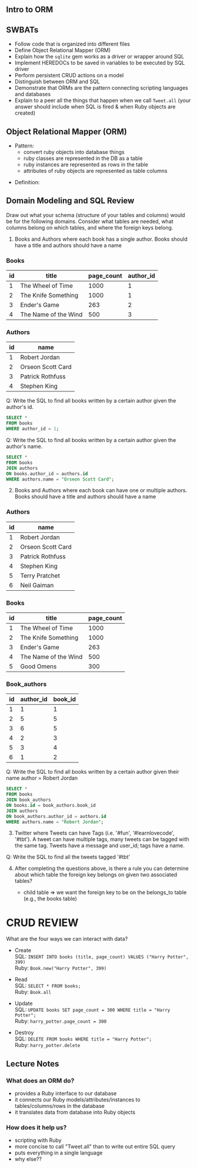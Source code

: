 ## Intro to ORM

## SWBATs

* Follow code that is organized into different files
* Define Object Relational Mapper (ORM)
* Explain how the `sqlite` gem works as a driver or wrapper around SQL
* Implement HEREDOCs to be saved in variables to be executed by SQL driver
* Perform persistent CRUD actions on a model
* Distinguish between ORM and SQL
* Demonstrate that ORMs are the pattern connecting scripting languages and databases
* Explain to a peer all the things that happen when we call `Tweet.all` (your answer should include when SQL is fired & when Ruby objects are created)

## Object Relational Mapper (ORM)

* Pattern:
    - convert ruby objects into database things
    - ruby classes are represented in the DB as a table
    - ruby instances are represented as rows in the table
    - attributes of ruby objects are represented as table columns


+ Definition:



## Domain Modeling and SQL Review

Draw out what your schema (structure of your tables and columns) would be for the following domains. Consider what tables are needed, what columns belong on which tables, and where the foreign keys belong.

1. Books and Authors where each book has a single author. Books should have a title and authors should have a name

### Books
| id  | title                | page_count | author_id |
| --- | ------------------- | ---------- | --------- |
| 1   | The Wheel of Time    | 1000       | 1         |
| 2   | The Knife Something  | 1000       | 1         |
| 3   | Ender's Game         | 263        | 2         |
| 4   | The Name of the Wind | 500        | 3         |



### Authors
id | name  
--- | ---            
1  | Robert Jordan     
2  | Orseon Scott Card 
3  | Patrick Rothfuss
4  | Stephen King


Q: Write the SQL to find all books written by a certain author given the author's id.

```sql
SELECT * 
FROM books
WHERE author_id = 1;
```

Q: Write the SQL to find all books written by a certain author given the author's name.

```sql
SELECT *
FROM books
JOIN authors
ON books.author_id = authors.id
WHERE authors.name = "Orseon Scott Card";
```

2. Books and Authors where each book can have one or multiple authors. Books should have a title and authors should have a name

### Authors
id | name   
--- | ---           
1  | Robert Jordan     
2  | Orseon Scott Card 
3  | Patrick Rothfuss
4  | Stephen King
5  | Terry Pratchet
6  | Neil Gaiman

### Books
id | title                | page_count 
--- | --- | ---
1  | The Wheel of Time    | 1000       
2  | The Knife Something  | 1000       
3  | Ender's Game         | 263        
4  | The Name of the Wind | 500        
5  | Good Omens           | 300        


### Book_authors
id | author_id | book_id
--- | --- | ---
1  | 1         | 1
2  | 5         | 5
3  | 6         | 5
4  | 2         | 3
5  | 3         | 4
6  | 1         | 2



Q: Write the SQL to find all books written by a certain author given their name
author = Robert Jordan

```sql
SELECT * 
FROM books
JOIN book_authors
ON books.id = book_authors.book_id
JOIN authors
ON book_authors.author_id = authors.id
WHERE authors.name = "Robert Jordan";
```


3. Twitter where Tweets can have Tags (i.e. '#fun', '#learnlovecode', '#tbt'). A tweet can have multiple tags, many tweets can be tagged with the same tag. Tweets have a message and user_id; tags have a name.


Q: Write the SQL to find all the tweets tagged '#tbt'


4. After completing the questions above, is there a rule you can determine about which table the foreign key belongs on given two associated tables?

    - child table => we want the foreign key to be on the belongs_to table (e.g., the books table)

# CRUD REVIEW
What are the four ways we can interact with data?

* Create  
SQL: `INSERT INTO books (title, page_count) VALUES ("Harry Potter", 399)`    
Ruby: `Book.new("Harry Potter", 399)`


* Read  
SQL: `SELECT * FROM books;`   
Ruby: `Book.all`


* Update  
SQL: `UPDATE books SET page_count = 300 WHERE title = "Harry Potter";`   
Ruby: `harry_potter.page_count = 300`


* Destroy  
SQL: `DELETE FROM books WHERE title = "Harry Potter";`   
Ruby: `harry_potter.delete`



## Lecture Notes

### What does an ORM do?
* provides a Ruby interface to our database 
* it connects our Ruby models/attributes/instances to tables/columns/rows in the database
* it translates data from database into Ruby objects

### How does it help us?
* scripting with Ruby
* more concise to call "Tweet.all" than to write out entire SQL query
* puts everything in a single language
* why else??